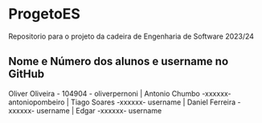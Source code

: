 # ProgetoES
Repositorio para o projeto da cadeira de Engenharia de Software 2023/24

## Nome e Número dos alunos e username no GitHub
 Oliver Oliveira - 104904 - oliverpernoni | Antonio Chumbo  -xxxxxx- antoniopombeiro | Tiago Soares -xxxxxx- username | Daniel Ferreira -xxxxxx- username | Edgar -xxxxxx- username
